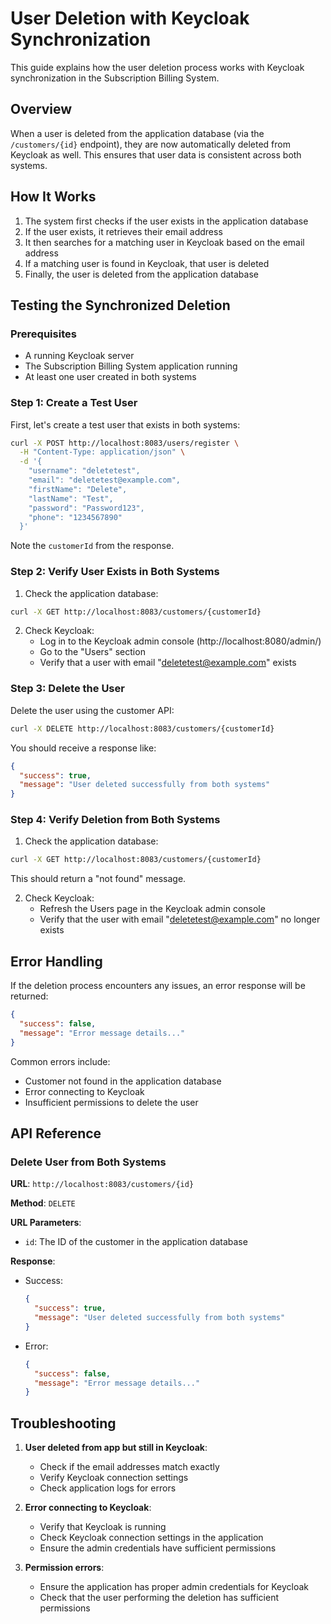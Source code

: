 # User Deletion with Keycloak Synchronization

This guide explains how the user deletion process works with Keycloak synchronization in the Subscription Billing System.

## Overview

When a user is deleted from the application database (via the `/customers/{id}` endpoint), they are now automatically deleted from Keycloak as well. This ensures that user data is consistent across both systems.

## How It Works

1. The system first checks if the user exists in the application database
2. If the user exists, it retrieves their email address
3. It then searches for a matching user in Keycloak based on the email address
4. If a matching user is found in Keycloak, that user is deleted
5. Finally, the user is deleted from the application database

## Testing the Synchronized Deletion

### Prerequisites

- A running Keycloak server
- The Subscription Billing System application running
- At least one user created in both systems

### Step 1: Create a Test User

First, let's create a test user that exists in both systems:

```bash
curl -X POST http://localhost:8083/users/register \
  -H "Content-Type: application/json" \
  -d '{
    "username": "deletetest",
    "email": "deletetest@example.com",
    "firstName": "Delete",
    "lastName": "Test",
    "password": "Password123",
    "phone": "1234567890"
  }'
```

Note the `customerId` from the response.

### Step 2: Verify User Exists in Both Systems

1. Check the application database:
```bash
curl -X GET http://localhost:8083/customers/{customerId}
```

2. Check Keycloak:
   - Log in to the Keycloak admin console (http://localhost:8080/admin/)
   - Go to the "Users" section
   - Verify that a user with email "deletetest@example.com" exists

### Step 3: Delete the User

Delete the user using the customer API:

```bash
curl -X DELETE http://localhost:8083/customers/{customerId}
```

You should receive a response like:
```json
{
  "success": true,
  "message": "User deleted successfully from both systems"
}
```

### Step 4: Verify Deletion from Both Systems

1. Check the application database:
```bash
curl -X GET http://localhost:8083/customers/{customerId}
```
This should return a "not found" message.

2. Check Keycloak:
   - Refresh the Users page in the Keycloak admin console
   - Verify that the user with email "deletetest@example.com" no longer exists

## Error Handling

If the deletion process encounters any issues, an error response will be returned:

```json
{
  "success": false,
  "message": "Error message details..."
}
```

Common errors include:
- Customer not found in the application database
- Error connecting to Keycloak
- Insufficient permissions to delete the user

## API Reference

### Delete User from Both Systems

**URL**: `http://localhost:8083/customers/{id}`

**Method**: `DELETE`

**URL Parameters**:
- `id`: The ID of the customer in the application database

**Response**:
- Success:
  ```json
  {
    "success": true,
    "message": "User deleted successfully from both systems"
  }
  ```
- Error:
  ```json
  {
    "success": false,
    "message": "Error message details..."
  }
  ```

## Troubleshooting

1. **User deleted from app but still in Keycloak**:
   - Check if the email addresses match exactly
   - Verify Keycloak connection settings
   - Check application logs for errors

2. **Error connecting to Keycloak**:
   - Verify that Keycloak is running
   - Check Keycloak connection settings in the application
   - Ensure the admin credentials have sufficient permissions

3. **Permission errors**:
   - Ensure the application has proper admin credentials for Keycloak
   - Check that the user performing the deletion has sufficient permissions 